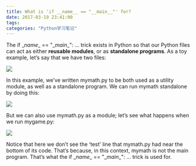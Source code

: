 ```yaml
---
title: What is 'if __name__ == "__main__"' for?
date: 2017-03-19 23:41:00
tags:
categories: "Python学习笔记"
---
```


The if \__name__ == \"\__main__": ... trick exists in Python so that our Python files can act as either **reusable modules**, or as **standalone programs**. As a toy example, let’s say that we have two files:

![](/images/categories/python/008/1.png)

<!--more-->

In this example, we’ve written mymath.py to be both used as a utility module, as well as a standalone program. We can run mymath standalone by doing this:

![](/images/categories/python/008/2.png)

But we can also use mymath.py as a module; let’s see what happens when we run mygame.py:

![](/images/categories/python/008/3.png)

Notice that here we don’t see the ‘test’ line that mymath.py had near the bottom of its code. That’s because, in this context, mymath is not the main program. That’s what the if \__name__ == \"\__main__": ... trick is used for.

